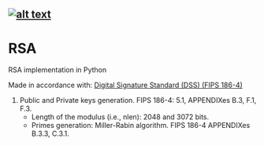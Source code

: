 [![alt text](https://img.shields.io/badge/python-3.8-red)](https://python.org)
---
# RSA
RSA implementation in Python 

Made in accordance with: [Digital Signature Standard (DSS) (FIPS 186-4)](https://csrc.nist.gov/publications/detail/fips/186/4/final)

1. Public and Private keys generation. FIPS 186-4: 5.1, APPENDIXes B.3, F.1, F.3.
    - Length of the modulus (i.e., nlen): 2048 and 3072 bits.
    - Primes generation: Miller-Rabin algorithm. FIPS 186-4 APPENDIXes B.3.3, C.3.1.
